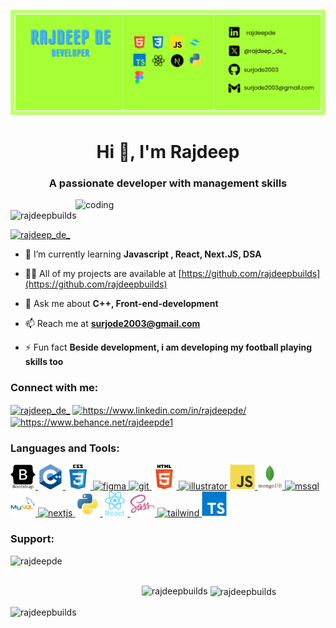 ![logo](https://github.com/rajdeepbuilds/rajdeepbuilds/blob/main/Rajdeep%20de%20(1).png)
<h1 align="center">Hi 👋, I'm Rajdeep </h1>
<h3 align="center">A passionate developer with management skills</h3>
<img align="right" alt="coding" width="400" src="https://user-images.githubusercontent.com/55389276/140866485-8fb1c876-9a8f-4d6a-98dc-08c4981eaf70.gif">
<p align="left"> <img src="https://komarev.com/ghpvc/?username=rajdeepbuilds&label=Profile%20views&color=0e75b6&style=flat" alt="rajdeepbuilds" /> </p>

<p align="left"> <a href="https://twitter.com/rajdeep_de_" target="blank"><img src="https://img.shields.io/twitter/follow/rajdeep_de_?logo=twitter&style=for-the-badge" alt="rajdeep_de_" /></a> </p>

- 🌱 I’m currently learning **Javascript , React, Next.JS, DSA**

- 👨‍💻 All of my projects are available at [https://github.com/rajdeepbuilds](https://github.com/rajdeepbuilds)

- 💬 Ask me about **C++, Front-end-development**

- 📫 Reach me at **surjode2003@gmail.com**

- ⚡ Fun fact **Beside development, i am developing my football playing skills too**

<h3 align="left">Connect with me:</h3>
<p align="left">
<a href="https://twitter.com/rajdeep_de_" target="blank"><img align="center" src="https://raw.githubusercontent.com/rahuldkjain/github-profile-readme-generator/master/src/images/icons/Social/twitter.svg" alt="rajdeep_de_" height="30" width="40" /></a>
<a href="https://linkedin.com/in/https://www.linkedin.com/in/rajdeepde/" target="blank"><img align="center" src="https://raw.githubusercontent.com/rahuldkjain/github-profile-readme-generator/master/src/images/icons/Social/linked-in-alt.svg" alt="https://www.linkedin.com/in/rajdeepde/" height="30" width="40" /></a>
<a href="https://www.behance.net/https://www.behance.net/rajdeepde1" target="blank"><img align="center" src="https://raw.githubusercontent.com/rahuldkjain/github-profile-readme-generator/master/src/images/icons/Social/behance.svg" alt="https://www.behance.net/rajdeepde1" height="30" width="40" /></a>
</p>

<h3 align="left">Languages and Tools:</h3>
<p align="left" padding="40"> <a href="https://getbootstrap.com" target="_blank" rel="noreferrer"> <img src="https://raw.githubusercontent.com/devicons/devicon/master/icons/bootstrap/bootstrap-plain-wordmark.svg" alt="bootstrap" width="40" height="40"/> </a> <a href="https://www.w3schools.com/cpp/" target="_blank" rel="noreferrer"> <img src="https://raw.githubusercontent.com/devicons/devicon/master/icons/cplusplus/cplusplus-original.svg" alt="cplusplus" width="40" height="40"/> </a> <a href="https://www.w3schools.com/css/" target="_blank" rel="noreferrer"> <img src="https://raw.githubusercontent.com/devicons/devicon/master/icons/css3/css3-original-wordmark.svg" alt="css3" width="40" height="40"/> </a> <a href="https://www.figma.com/" target="_blank" rel="noreferrer"> <img src="https://www.vectorlogo.zone/logos/figma/figma-icon.svg" alt="figma" width="40" height="40"/> </a> <a href="https://git-scm.com/" target="_blank" rel="noreferrer"> <img src="https://www.vectorlogo.zone/logos/git-scm/git-scm-icon.svg" alt="git" width="40" height="40"/> </a> <a href="https://www.w3.org/html/" target="_blank" rel="noreferrer"> <img src="https://raw.githubusercontent.com/devicons/devicon/master/icons/html5/html5-original-wordmark.svg" alt="html5" width="40" height="40"/> </a> <a href="https://www.adobe.com/in/products/illustrator.html" target="_blank" rel="noreferrer"> <img src="https://www.vectorlogo.zone/logos/adobe_illustrator/adobe_illustrator-icon.svg" alt="illustrator" width="40" height="40"/> </a> <a href="https://developer.mozilla.org/en-US/docs/Web/JavaScript" target="_blank" rel="noreferrer"> <img src="https://raw.githubusercontent.com/devicons/devicon/master/icons/javascript/javascript-original.svg" alt="javascript" width="40" height="40"/> </a> <a href="https://www.mongodb.com/" target="_blank" rel="noreferrer"> <img src="https://raw.githubusercontent.com/devicons/devicon/master/icons/mongodb/mongodb-original-wordmark.svg" alt="mongodb" width="40" height="40"/> </a> <a href="https://www.microsoft.com/en-us/sql-server" target="_blank" rel="noreferrer"> <img src="https://www.svgrepo.com/show/303229/microsoft-sql-server-logo.svg" alt="mssql" width="40" height="40"/> </a> <a href="https://www.mysql.com/" target="_blank" rel="noreferrer"> <img src="https://raw.githubusercontent.com/devicons/devicon/master/icons/mysql/mysql-original-wordmark.svg" alt="mysql" width="40" height="40"/> </a> <a href="https://nextjs.org/" target="_blank" rel="noreferrer"> <img src="https://cdn.worldvectorlogo.com/logos/nextjs-2.svg" alt="nextjs" width="40" height="40"/> </a> <a href="https://www.python.org" target="_blank" rel="noreferrer"> <img src="https://raw.githubusercontent.com/devicons/devicon/master/icons/python/python-original.svg" alt="python" width="40" height="40"/> </a> <a href="https://reactjs.org/" target="_blank" rel="noreferrer"> <img src="https://raw.githubusercontent.com/devicons/devicon/master/icons/react/react-original-wordmark.svg" alt="react" width="40" height="40"/> </a> <a href="https://sass-lang.com" target="_blank" rel="noreferrer"> <img src="https://raw.githubusercontent.com/devicons/devicon/master/icons/sass/sass-original.svg" alt="sass" width="40" height="40"/> </a> <a href="https://tailwindcss.com/" target="_blank" rel="noreferrer"> <img src="https://www.vectorlogo.zone/logos/tailwindcss/tailwindcss-icon.svg" alt="tailwind" width="40" height="40"/> </a> <a href="https://www.typescriptlang.org/" target="_blank" rel="noreferrer"> <img src="https://raw.githubusercontent.com/devicons/devicon/master/icons/typescript/typescript-original.svg" alt="typescript" width="40" height="40"/> </a> </p>

<h3 align="left">Support:</h3>
<p><a href="https://www.buymeacoffee.com/rajdeepde"> <img align="left" src="https://cdn.buymeacoffee.com/buttons/v2/default-yellow.png" height="50" width="210" alt="rajdeepde" /></a></p><br><br>

<p><img align="left" src="https://github-readme-stats.vercel.app/api/top-langs?username=rajdeepbuilds&show_icons=true&locale=en&layout=compact" alt="rajdeepbuilds" /></p>

<p>&nbsp;<img align="center" src="https://github-readme-stats.vercel.app/api?username=rajdeepbuilds&show_icons=true&locale=en" alt="rajdeepbuilds" /></p>

<p><img align="center" src="https://github-readme-streak-stats.herokuapp.com/?user=rajdeepbuilds&" alt="rajdeepbuilds" /></p>
